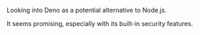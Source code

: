 Looking into Deno as a potential alternative to Node.js.

It seems promising, especially with its built-in security features.
